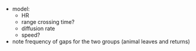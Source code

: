 - model:
  - HR
  - range crossing time?
  - diffusion rate
  - speed?
- note frequency of gaps for the two groups (animal leaves and returns)
